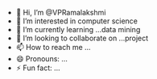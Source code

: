 - 👋 Hi, I’m @VPRamalakshmi
- 👀 I’m interested in computer science
- 🌱 I’m currently learning ...data mining
- 💞️ I’m looking to collaborate on ...project
- 📫 How to reach me ...
- 😄 Pronouns: ...
- ⚡ Fun fact: ...

<!---
VPRamalakshmi/VPRamalakshmi is a ✨ special ✨ repository because its `README.md` (this file) appears on your GitHub profile.
You can click the Preview link to take a look at your changes.
--->
